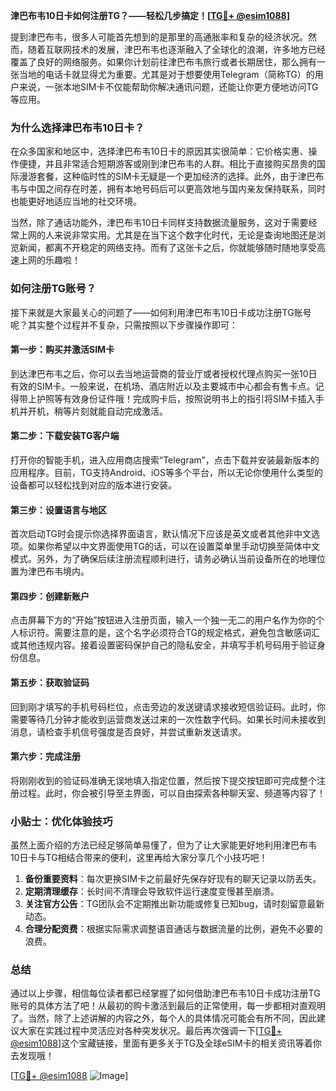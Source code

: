 **津巴布韦10日卡如何注册TG？——轻松几步搞定！[[TG💪+ @esim1088](https://t.me/s/esim1088)]**

提到津巴布韦，很多人可能首先想到的是那里的高通胀率和复杂的经济状况。然而，随着互联网技术的发展，津巴布韦也逐渐融入了全球化的浪潮，许多地方已经覆盖了良好的网络服务。如果你计划前往津巴布韦旅行或者长期居住，那么拥有一张当地的电话卡就显得尤为重要。尤其是对于想要使用Telegram（简称TG）的用户来说，一张本地SIM卡不仅能帮助你解决通讯问题，还能让你更方便地访问TG等应用。

### 为什么选择津巴布韦10日卡？

在众多国家和地区中，选择津巴布韦10日卡的原因其实很简单：它价格实惠、操作便捷，并且非常适合短期游客或刚到津巴布韦的人群。相比于直接购买昂贵的国际漫游套餐，这种临时性的SIM卡无疑是一个更加经济的选择。此外，由于津巴布韦与中国之间存在时差，拥有本地号码后可以更高效地与国内亲友保持联系，同时也能更好地适应当地的社交环境。

当然，除了通话功能外，津巴布韦10日卡同样支持数据流量服务，这对于需要经常上网的人来说非常实用。尤其是在当下这个数字化时代，无论是查询地图还是浏览新闻，都离不开稳定的网络支持。而有了这张卡之后，你就能够随时随地享受高速上网的乐趣啦！

### 如何注册TG账号？

接下来就是大家最关心的问题了——如何利用津巴布韦10日卡成功注册TG账号呢？其实整个过程并不复杂，只需按照以下步骤操作即可：

#### 第一步：购买并激活SIM卡

到达津巴布韦之后，你可以去当地运营商的营业厅或者授权代理点购买一张10日有效的SIM卡。一般来说，在机场、酒店附近以及主要城市中心都会有售卡点。记得带上护照等有效身份证件哦！完成购卡后，按照说明书上的指引将SIM卡插入手机并开机，稍等片刻就能自动完成激活。

#### 第二步：下载安装TG客户端

打开你的智能手机，进入应用商店搜索“Telegram”，点击下载并安装最新版本的应用程序。目前，TG支持Android、iOS等多个平台，所以无论你使用什么类型的设备都可以轻松找到对应的版本进行安装。

#### 第三步：设置语言与地区

首次启动TG时会提示你选择界面语言，默认情况下应该是英文或者其他非中文选项。如果你希望以中文界面使用TG的话，可以在设置菜单里手动切换至简体中文模式。另外，为了确保后续注册流程顺利进行，请务必确认当前设备所在的地理位置为津巴布韦境内。

#### 第四步：创建新账户

点击屏幕下方的“开始”按钮进入注册页面，输入一个独一无二的用户名作为你的个人标识符。需要注意的是，这个名字必须符合TG的规定格式，避免包含敏感词汇或其他违规内容。接着设置密码保护自己的隐私安全，并填写手机号码用于验证身份信息。

#### 第五步：获取验证码

回到刚才填写的手机号码栏位，点击旁边的发送键请求接收短信验证码。此时，你需要等待几分钟才能收到运营商发送过来的一次性数字代码。如果长时间未接收到消息，请检查手机信号强度是否良好，并尝试重新发送请求。

#### 第六步：完成注册

将刚刚收到的验证码准确无误地填入指定位置，然后按下提交按钮即可完成整个注册过程。此时，你会被引导至主界面，可以自由探索各种聊天室、频道等内容了！

### 小贴士：优化体验技巧

虽然上面介绍的方法已经足够简单易懂了，但为了让大家能更好地利用津巴布韦10日卡与TG相结合带来的便利，这里再给大家分享几个小技巧吧！

1. **备份重要资料**：每次更换SIM卡之前最好先保存好现有的聊天记录以防丢失。
2. **定期清理缓存**：长时间不清理会导致软件运行速度变慢甚至崩溃。
3. **关注官方公告**：TG团队会不定期推出新功能或修复已知bug，请时刻留意最新动态。
4. **合理分配资费**：根据实际需求调整语音通话与数据流量的比例，避免不必要的浪费。

### 总结

通过以上步骤，相信每位读者都已经掌握了如何借助津巴布韦10日卡成功注册TG账号的具体方法了吧！从最初的购卡激活到最后的正常使用，每一步都相对直观明了。当然，除了上述讲解的内容之外，每个人的具体情况可能会有所不同，因此建议大家在实践过程中灵活应对各种突发状况。最后再次强调一下[[TG💪+ @esim1088](https://t.me/s/esim1088)]这个宝藏链接，里面有更多关于TG及全球eSIM卡的相关资讯等着你去发现哦！

[[TG💪+ @esim1088](https://t.me/s/esim1088) ![Image](https://i.postimg.cc/4NQfJmqS/Snipaste-2025-05-13-00-14-12.png)]
